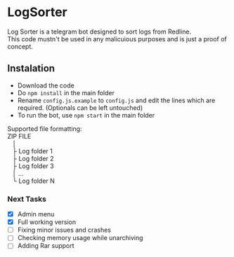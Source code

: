 # LogSorter
Log Sorter is a telegram bot designed to sort logs from Redline.<br>
This code mustn't be used in any malicuious purposes and is just a proof of concept.<br>

## Instalation
- Download the code
- Do `npm install` in the main folder
- Rename `config.js.example` to `config.js` and edit the lines which are required. (Optionals can be left untouched)
- To run the bot, use `npm start` in the main folder

Supported file formatting:<br>
ZIP FILE <br>
   │<br>
   ├ Log folder 1<br>
   ├ Log folder 2<br>
   ├ Log folder 3<br>
   │ ...<br>
   └ Log folder N<br>

### Next Tasks
- [x] Admin menu
- [x] Full working version
- [ ] Fixing minor issues and crashes
- [ ] Checking memory usage while unarchiving 
- [ ] Adding Rar support
